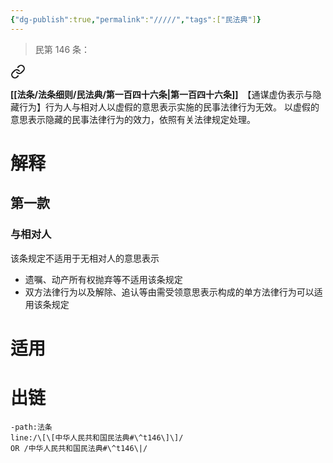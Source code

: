```yaml
---
{"dg-publish":true,"permalink":"/////","tags":["民法典"]}
---
```


>民第 146 条：
<div class="transclusion internal-embed is-loaded"><a class="markdown-embed-link" href="/////#t146" aria-label="Open link"><svg xmlns="http://www.w3.org/2000/svg" width="24" height="24" viewBox="0 0 24 24" fill="none" stroke="currentColor" stroke-width="2" stroke-linecap="round" stroke-linejoin="round" class="svg-icon lucide-link"><path d="M10 13a5 5 0 0 0 7.54.54l3-3a5 5 0 0 0-7.07-7.07l-1.72 1.71"></path><path d="M14 11a5 5 0 0 0-7.54-.54l-3 3a5 5 0 0 0 7.07 7.07l1.71-1.71"></path></svg></a><div class="markdown-embed">



**[[法条/法条细则/民法典/第一百四十六条\|第一百四十六条]]**　【通谋虚伪表示与隐藏行为】行为人与相对人以虚假的意思表示实施的民事法律行为无效。
以虚假的意思表示隐藏的民事法律行为的效力，依照有关法律规定处理。 

</div></div>

# 解释
## 第一款
### 与相对人
该条规定不适用于无相对人的意思表示
- 遗嘱、动产所有权抛弃等不适用该条规定
- 双方法律行为以及解除、追认等由需受领意思表示构成的单方法律行为可以适用该条规定
# 适用
# 出链
```query
-path:法条
line:/\[\[中华人民共和国民法典#\^t146\]\]/
OR /中华人民共和国民法典#\^t146\|/
```

